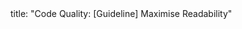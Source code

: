 <frontmatter>
title: "Code Quality: [Guideline] Maximise Readability"
</frontmatter>

<include src="container-inPage-asFlat.md" boilerplate />

